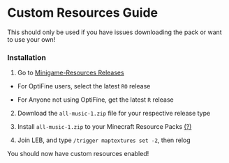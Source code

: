 # Custom Resources Guide

This should only be used if you have issues downloading the pack or want to use your own!

### Installation

1. Go to [Minigame-Resources Releases](https://github.com/Legacy-Edition-Minigames/Minigame-Resources/releases)

* For OptiFine users, select the latest `RO` release

* For Anyone not using OptiFine, get the latest `R` release

2. Download the `all-music-1.zip` file for your respective release type

3. Install `all-music-1.zip` to your Minecraft Resource Packs [(?)](https://www.planetminecraft.com/blog/how-to-install-a-resource-pack/)

4. Join LEB, and type `/trigger maptextures set -2`, then relog

You should now have custom resources enabled!
